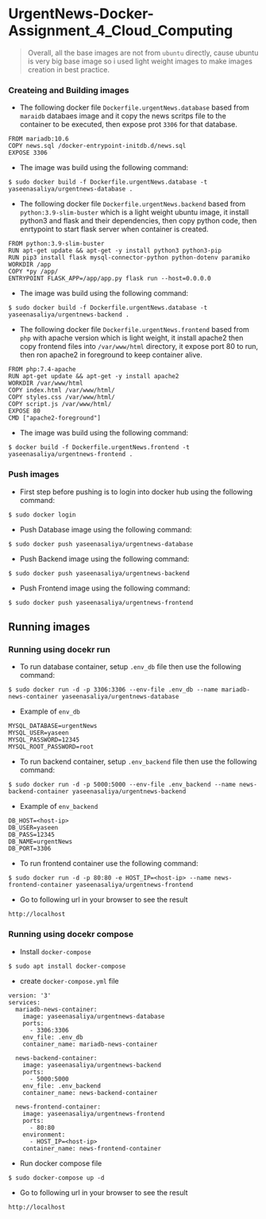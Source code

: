 # UrgentNews-Docker-Assignment_4_Cloud_Computing
> Overall, all the base images are not from `ubuntu` directly, cause ubuntu is very big base image so i used light weight images to make images creation in best practice.

### Createing and Building images

* The following docker file `Dockerfile.urgentNews.database` based from `maraidb` databaes image and it copy the news scritps file to the container to be executed, then expose prot `3306` for that database.
```
FROM mariadb:10.6
COPY news.sql /docker-entrypoint-initdb.d/news.sql
EXPOSE 3306
```
* The image was build using the following command:
```
$ sudo docker build -f Dockerfile.urgentNews.database -t yaseenasaliya/urgentnews-database .
```


* The following docker file `Dockerfile.urgentNews.backend` based from `python:3.9-slim-buster` which is a light weight ubuntu image, it install python3 and flask and their dependencies, then copy python code, then enrtypoint to start flask server when container is created.
```
FROM python:3.9-slim-buster
RUN apt-get update && apt-get -y install python3 python3-pip
RUN pip3 install flask mysql-connector-python python-dotenv paramiko
WORKDIR /app
COPY *py /app/
ENTRYPOINT FLASK_APP=/app/app.py flask run --host=0.0.0.0
```
* The image was build using the following command:
```
$ sudo docker build -f Dockerfile.urgentNews.database -t yaseenasaliya/urgentnews-backend .
```

* The following docker file `Dockerfile.urgentNews.frontend` based from `php` with apache version which is light weight, it install apache2 then copy frontend files into `/var/www/html` directory, it expose port 80 to run, then ron apache2 in foreground to keep container alive.
```
FROM php:7.4-apache
RUN apt-get update && apt-get -y install apache2
WORKDIR /var/www/html
COPY index.html /var/www/html/
COPY styles.css /var/www/html/
COPY script.js /var/www/html/
EXPOSE 80
CMD ["apache2-foreground"]
```
* The image was build using the following command:
```
$ docker build -f Dockerfile.urgentNews.frontend -t yaseenasaliya/urgentnews-frontend .
```


### Push images 
* First step before pushing is to login into docker hub using the following command:
```
$ sudo docker login
```
* Push Database image using the following command:
```
$ sudo docker push yaseenasaliya/urgentnews-database
```
* Push Backend image using the following command:
```
$ sudo docker push yaseenasaliya/urgentnews-backend
```
* Push Frontend image using the following command:
```
$ sudo docker push yaseenasaliya/urgentnews-frontend
```


## Running images
### Running using docekr run 
* To run database container, setup `.env_db` file then use the following command:
```
$ sudo docker run -d -p 3306:3306 --env-file .env_db --name mariadb-news-container yaseenasaliya/urgentnews-database
```
* Example of `env_db`
```
MYSQL_DATABASE=urgentNews
MYSQL_USER=yaseen
MYSQL_PASSWORD=12345
MYSQL_ROOT_PASSWORD=root
```


* To run backend container, setup `.env_backend` file then use the following command:
```
$ sudo docker run -d -p 5000:5000 --env-file .env_backend --name news-backend-container yaseenasaliya/urgentnews-backend
```
* Example of `env_backend`
```
DB_HOST=<host-ip>
DB_USER=yaseen
DB_PASS=12345
DB_NAME=urgentNews
DB_PORT=3306
```

* To run frontend container use the following command:
```
$ sudo docker run -d -p 80:80 -e HOST_IP=<host-ip> --name news-frontend-container yaseenasaliya/urgentnews-frontend
```

* Go to following url in your browser to see the result
```
http://localhost
```
### Running using docekr compose 
* Install `docker-compose` 
```
$ sudo apt install docker-compose
```
* create `docker-compose.yml` file 
```
version: '3'
services:
  mariadb-news-container:
    image: yaseenasaliya/urgentnews-database
    ports:
      - 3306:3306
    env_file: .env_db
    container_name: mariadb-news-container

  news-backend-container:
    image: yaseenasaliya/urgentnews-backend
    ports:
      - 5000:5000
    env_file: .env_backend
    container_name: news-backend-container

  news-frontend-container:
    image: yaseenasaliya/urgentnews-frontend
    ports:
      - 80:80
    environment:
      - HOST_IP=<host-ip>
    container_name: news-frontend-container
```
* Run docker compose file 
```
$ sudo docker-compose up -d
```
* Go to following url in your browser to see the result
```
http://localhost
```

















